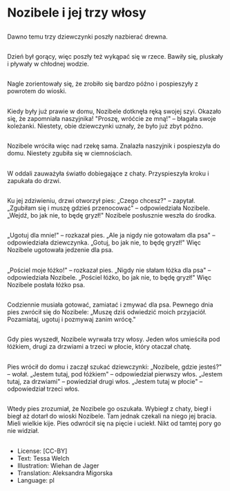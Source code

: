 # Nozibele i jej trzy włosy

##
Dawno temu trzy dziewczynki poszły nazbierać drewna.

##
Dzień był gorący, więc poszły też wykąpać się w rzece. Bawiły się, pluskały i pływały w chłodnej wodzie.

##
Nagle zorientowały się, że zrobiło się bardzo późno i pospieszyły z powrotem do wioski.

##
Kiedy były już prawie w domu, Nozibele dotknęła ręką swojej szyi. Okazało się, że zapomniała naszyjnika! "Proszę, wróćcie ze mną!" – błagała swoje koleżanki. Niestety, obie dziewczynki uznały, że było już zbyt późno.

##
Nozibele wróciła więc nad rzekę sama. Znalazła naszyjnik i pospieszyła do domu. Niestety zgubiła się w ciemnościach.

##
W oddali zauważyła światło dobiegające z chaty. Przyspieszyła kroku i zapukała do drzwi.

##
Ku jej zdziwieniu, drzwi otworzył pies: „Czego chcesz?" – zapytał. „Zgubiłam się i muszę gdzieś przenocować" – odpowiedziała Nozibele. „Wejdź, bo jak nie, to będę gryzł!" Nozibele posłusznie weszła do środka.

##
„Ugotuj dla mnie!" – rozkazał pies. „Ale ja nigdy nie gotowałam dla psa" – odpowiedziała dziewczynka. „Gotuj, bo jak nie, to będę gryzł!" Więc Nozibele ugotowała jedzenie dla psa.

##
„Pościel moje łóżko!" – rozkazał pies. „Nigdy nie słałam łóżka dla psa" – odpowiedziała Nozibele. „Pościel łóżko, bo jak nie, to będę gryzł!" Więc Nozibele posłała łóżko psa.

##
Codziennie musiała gotować, zamiatać i zmywać dla psa. Pewnego dnia pies zwrócił się do Nozibele: „Muszę dziś odwiedzić moich przyjaciół. Pozamiataj, ugotuj i pozmywaj zanim wrócę."

##
Gdy pies wyszedł, Nozibele wyrwała trzy włosy. Jeden włos umieściła pod łóżkiem, drugi za drzwiami a trzeci w płocie, który otaczał chatę.

##
Pies wrócił do domu i zaczął szukać dziewczynki: „Nozibele, gdzie jesteś?" – wołał. „Jestem tutaj, pod łóżkiem" – odpowiedział pierwszy włos. „Jestem tutaj, za drzwiami" – powiedział drugi włos. „Jestem tutaj w płocie" – odpowiedział trzeci włos.

##
Wtedy pies zrozumiał, że Nozibele go oszukała. Wybiegł z chaty, biegł i biegł aż dotarł do wioski Nozibele. Tam jednak czekali na niego jej bracia. Mieli wielkie kije. Pies odwrócił się na pięcie i uciekł. Nikt od tamtej pory go nie widział.

##
* License: [CC-BY]
* Text: Tessa Welch
* Illustration: Wiehan de Jager
* Translation: Aleksandra Migorska
* Language: pl
